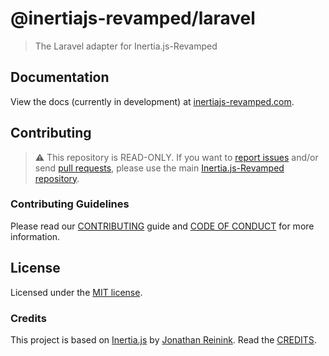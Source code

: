 # @inertiajs-revamped/laravel

> The Laravel adapter for Inertia.js-Revamped

## Documentation

View the docs (currently in development) at [inertiajs-revamped.com](https://inertiajs-revamped.com).

## Contributing

> ⚠️ This repository is READ-ONLY. If you want to [report issues](https://github.com/inertiajs-revamped/inertia/issues) and/or send [pull requests](https://github.com/inertiajs-revamped/inertia/compare), please use the main [Inertia.js-Revamped repository](https://github.com/inertiajs-revamped/inertia).

### Contributing Guidelines

Please read our [CONTRIBUTING](https://github.com/inertiajs-revamped/inertia/blob/main/CONTRIBUTING.md) guide and [CODE OF CONDUCT](https://github.com/inertiajs-revamped/inertia/blob/main/CODE_OF_CONDUCT.md) for more information.

## License

Licensed under the [MIT license](https://github.com/inertiajs-revamped/inertia/blob/main/LICENSE).

### Credits

This project is based on [Inertia.js](https://inertiajs.com/) by [Jonathan Reinink](https://reinink.ca/). Read the [CREDITS](https://github.com/inertiajs-revamped/inertia/blob/main/CREDITS.md).
